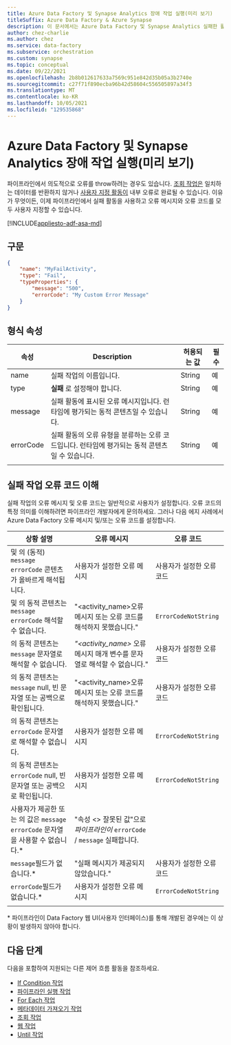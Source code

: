 ```yaml
---
title: Azure Data Factory 및 Synapse Analytics 장애 작업 실행(미리 보기)
titleSuffix: Azure Data Factory & Azure Synapse
description: 이 문서에서는 Azure Data Factory 및 Synapse Analytics 실패한 활동이 파이프라인에서 의도적으로 오류를 throw하는 방법을 설명합니다.
author: chez-charlie
ms.author: chez
ms.service: data-factory
ms.subservice: orchestration
ms.custom: synapse
ms.topic: conceptual
ms.date: 09/22/2021
ms.openlocfilehash: 2b8b012617633a7569c951e842d35b05a3b2740e
ms.sourcegitcommit: c27f71f890ecba96b42d58604c556505897a34f3
ms.translationtype: MT
ms.contentlocale: ko-KR
ms.lasthandoff: 10/05/2021
ms.locfileid: "129535868"
---
```

# <a name="execute-a-fail-activity-in-azure-data-factory-and-synapse-analytics-preview"></a>Azure Data Factory 및 Synapse Analytics 장애 작업 실행(미리 보기)

파이프라인에서 의도적으로 오류를 throw하려는 경우도 있습니다. [조회 작업은](control-flow-lookup-activity.md) 일치하는 데이터를 반환하지 않거나 [사용자 지정 활동이](transform-data-using-dotnet-custom-activity.md) 내부 오류로 완료될 수 있습니다. 이유가 무엇이든, 이제 파이프라인에서 실패 활동을 사용하고 오류 메시지와 오류 코드를 모두 사용자 지정할 수 있습니다.

[!INCLUDE[appliesto-adf-asa-md](includes/appliesto-adf-asa-md.md)]


## <a name="syntax"></a>구문

```json
{
    "name": "MyFailActivity",
    "type": "Fail",
    "typeProperties": {
        "message": "500",
        "errorCode": "My Custom Error Message"
    }
}

```

## <a name="type-properties"></a>형식 속성

| 속성 | Description | 허용되는 값 | 필수 |
| --- | --- | --- | --- |
| name | 실패 작업의 이름입니다. | String | 예 |
| type | **실패** 로 설정해야 합니다. | String | 예 |
| message | 실패 활동에 표시된 오류 메시지입니다. 런타임에 평가되는 동적 콘텐츠일 수 있습니다. | String | 예 |
| errorCode | 실패 활동의 오류 유형을 분류하는 오류 코드입니다. 런타임에 평가되는 동적 콘텐츠일 수 있습니다. | String | 예 |
| | |

## <a name="understand-the-fail-activity-error-code"></a>실패 작업 오류 코드 이해

실패 작업의 오류 메시지 및 오류 코드는 일반적으로 사용자가 설정합니다. 오류 코드의 특정 의미를 이해하려면 파이프라인 개발자에게 문의하세요. 그러나 다음 에지 사례에서 Azure Data Factory 오류 메시지 및/또는 오류 코드를 설정합니다.

| 상황 설명 | 오류 메시지 | 오류 코드 |
| --- | --- | --- |
및 의 (동적) `message` `errorCode` 콘텐츠가 올바르게 해석됩니다. | 사용자가 설정한 오류 메시지 | 사용자가 설정한 오류 코드 |
및 의 동적 콘텐츠는 `message` `errorCode` 해석할 수 없습니다. | "<activity_name>오류  메시지 또는 오류 코드를 해석하지 못했습니다." | `ErrorCodeNotString` |
| 의 동적 콘텐츠는 `message` 문자열로 해석할 수 없습니다. | _"<activity_name>_ 오류 메시지 매개 변수를 문자열로 해석할 수 없습니다." | 사용자가 설정한 오류 코드 |
| 의 동적 콘텐츠는 `message` null, 빈 문자열 또는 공백으로 확인됩니다. | "<activity_name>오류  메시지 또는 오류 코드를 해석하지 못했습니다." | 사용자가 설정한 오류 코드 |
| 의 동적 콘텐츠는 `errorCode` 문자열로 해석할 수 없습니다. | 사용자가 설정한 오류 메시지 | `ErrorCodeNotString` |
| 의 동적 콘텐츠는 `errorCode` null, 빈 문자열 또는 공백으로 확인됩니다. | 사용자가 설정한 오류 메시지 | `ErrorCodeNotString` |
| 사용자가 제공한 또는 의 값은 `message` `errorCode` 문자열을 사용할 수 없습니다.* | "속성 <> 잘못된 값"으로 _파이프라인이_ `errorCode` / `message` 실패합니다. | |
| `message`필드가 없습니다.* | "실패 메시지가 제공되지 않았습니다." | 사용자가 설정한 오류 코드 |
| `errorCode`필드가 없습니다.* | 사용자가 설정한 오류 메시지 | `ErrorCodeNotString` |
| | |

\* 파이프라인이 Data Factory 웹 UI(사용자 인터페이스)를 통해 개발된 경우에는 이 상황이 발생하지 않아야 합니다.

## <a name="next-steps"></a>다음 단계

다음을 포함하여 지원되는 다른 제어 흐름 활동을 참조하세요.

- [If Condition 작업](control-flow-if-condition-activity.md)
- [파이프라인 실행 작업](control-flow-execute-pipeline-activity.md)
- [For Each 작업](control-flow-for-each-activity.md)
- [메타데이터 가져오기 작업](control-flow-get-metadata-activity.md)
- [조회 작업](control-flow-lookup-activity.md)
- [웹 작업](control-flow-web-activity.md)
- [Until 작업](control-flow-until-activity.md)
